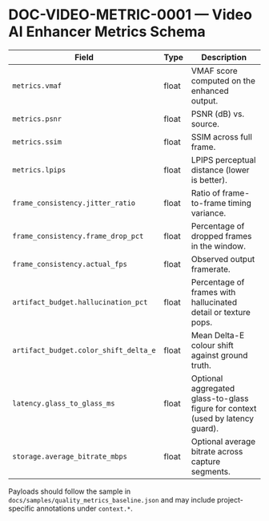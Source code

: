 # DOC-VIDEO-METRIC-0001 — Video AI Enhancer Metrics Schema

| Field | Type | Description |
| --- | --- | --- |
| `metrics.vmaf` | float | VMAF score computed on the enhanced output. |
| `metrics.psnr` | float | PSNR (dB) vs. source. |
| `metrics.ssim` | float | SSIM across full frame. |
| `metrics.lpips` | float | LPIPS perceptual distance (lower is better). |
| `frame_consistency.jitter_ratio` | float | Ratio of frame-to-frame timing variance. |
| `frame_consistency.frame_drop_pct` | float | Percentage of dropped frames in the window. |
| `frame_consistency.actual_fps` | float | Observed output framerate. |
| `artifact_budget.hallucination_pct` | float | Percentage of frames with hallucinated detail or texture pops. |
| `artifact_budget.color_shift_delta_e` | float | Mean Delta-E colour shift against ground truth. |
| `latency.glass_to_glass_ms` | float | Optional aggregated glass-to-glass figure for context (used by latency guard). |
| `storage.average_bitrate_mbps` | float | Optional average bitrate across capture segments. |

Payloads should follow the sample in `docs/samples/quality_metrics_baseline.json` and may include project-specific annotations under `context.*`.
